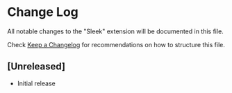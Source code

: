 # Change Log

All notable changes to the "Sleek" extension will be documented in this file.

Check [Keep a Changelog](http://keepachangelog.com/) for recommendations on how to structure this file.

## [Unreleased]

- Initial release
